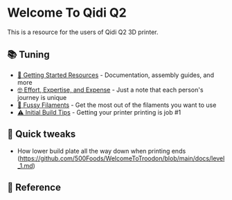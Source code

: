 # Welcome To Qidi Q2 

This is a resource for the users of Qidi Q2 3D printer. 


## 📚 Tuning
- [🤔 Getting Started Resources](https://github.com/500Foods/WelcomeToTroodon/blob/main/docs/getting_started.md) - Documentation, assembly guides, and more
- [🤓 Effort, Expertise, and Expense](https://github.com/500Foods/WelcomeToTroodon/blob/main/docs/effort.md) - Just a note that each person's journey is unique
- [🧐 Fussy Filaments](https://github.com/500Foods/WelcomeToTroodon/blob/main/docs/filaments.md) - Get the most out of the filaments you want to use
- [⚠️ Initial Build Tips](https://github.com/500Foods/WelcomeToTroodon/blob/main/docs/initial_build.md) - Getting your printer printing is job #1

## 🚀 Quick tweaks
- How lower build plate all the way down when printing ends (https://github.com/500Foods/WelcomeToTroodon/blob/main/docs/level_1.md) 

## 🏹 Reference

<p><br></p>
